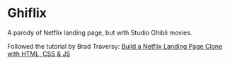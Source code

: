 # Ghiflix
A parody of Netflix landing page, but with Studio Ghibli movies.

Followed the tutorial by Brad Traversy: [Build a Netflix Landing Page Clone with HTML, CSS & JS](https://www.youtube.com/watch?v=P7t13SGytRk&ab_channel=TraversyMedia)
